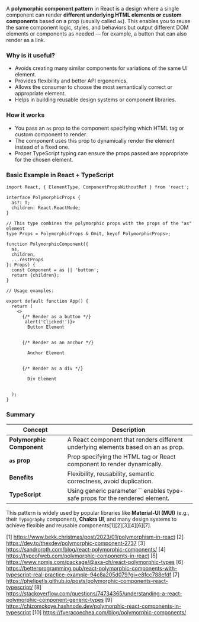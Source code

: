 A **polymorphic component pattern** in React is a design where a single component can render **different underlying HTML
elements or custom components** based on a prop (usually called `as`). This enables you to reuse the same component logic,
styles, and behaviors but output different DOM elements or components as needed — for example, a button that can also render
as a link.

### Why is it useful?

- Avoids creating many similar components for variations of the same UI element.
- Provides flexibility and better API ergonomics.
- Allows the consumer to choose the most semantically correct or appropriate element.
- Helps in building reusable design systems or component libraries.

### How it works

- You pass an `as` prop to the component specifying which HTML tag or custom component to render.
- The component uses this prop to dynamically render the element instead of a fixed one.
- Proper TypeScript typing can ensure the props passed are appropriate for the chosen element.

### Basic Example in React + TypeScript

```tsx
import React, { ElementType, ComponentPropsWithoutRef } from 'react';

interface PolymorphicProps {
  as?: T;
  children: React.ReactNode;
}

// This type combines the polymorphic props with the props of the "as" element
type Props = PolymorphicProps & Omit, keyof PolymorphicProps>;

function PolymorphicComponent({
  as,
  children,
  ...restProps
}: Props) {
  const Component = as || 'button';
  return {children};
}

// Usage examples:

export default function App() {
  return (
    <>
      {/* Render as a button */}
       alert('Clicked!')}>
        Button Element


      {/* Render as an anchor */}

        Anchor Element


      {/* Render as a div */}

        Div Element


  );
}
```

### Summary

| Concept                   | Description                                                                         |
| ------------------------- | ----------------------------------------------------------------------------------- |
| **Polymorphic Component** | A React component that renders different underlying elements based on an `as` prop. |
| **`as` prop**             | Prop specifying the HTML tag or React component to render dynamically.              |
| **Benefits**              | Flexibility, reusability, semantic correctness, avoid duplication.                  |
| **TypeScript**            | Using generic parameter `` enables type-safe props for the rendered element.        |

This pattern is widely used by popular libraries like **Material-UI (MUI)** (e.g., their `Typography` component), **Chakra
UI**, and many design systems to achieve flexible and reusable components[1][2][3][4][6][7].

[1] https://www.bekk.christmas/post/2023/01/polymorphism-in-react [2] https://dev.to/thexdev/polymorphic-component-2737 [3]
https://sandroroth.com/blog/react-polymorphic-components/ [4] https://typeofweb.com/polymorphic-components-in-react [5]
https://www.npmjs.com/package/@axa-ch/react-polymorphic-types [6]
https://betterprogramming.pub/react-polymorphic-components-with-typescript-real-practice-example-94c8a205d079?gi=e8fcc788efdf
[7] https://phelipetls.github.io/posts/polymorphic-components-react-typescript/ [8]
https://stackoverflow.com/questions/74734365/understanding-a-react-polymorphic-component-generic-types [9]
https://chizomokoye.hashnode.dev/polymorphic-react-components-in-typescript [10]
https://fveracoechea.com/blog/polymorphic-components/

